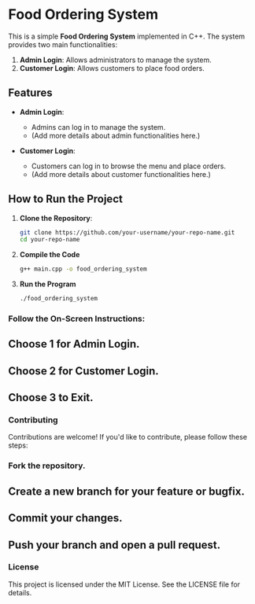 # Food Ordering System

This is a simple **Food Ordering System** implemented in C++. The system provides two main functionalities:
1. **Admin Login**: Allows administrators to manage the system.
2. **Customer Login**: Allows customers to place food orders.

## Features

- **Admin Login**:
  - Admins can log in to manage the system.
  - (Add more details about admin functionalities here.)

- **Customer Login**:
  - Customers can log in to browse the menu and place orders.
  - (Add more details about customer functionalities here.)

## How to Run the Project

1. **Clone the Repository**:
   ```bash
   git clone https://github.com/your-username/your-repo-name.git
   cd your-repo-name
   ```
2. **Compile the Code**
   ```bash
   g++ main.cpp -o food_ordering_system
   ```
3. **Run the Program**
   ```bash
   ./food_ordering_system
   ```
### Follow the On-Screen Instructions:

## Choose 1 for Admin Login.

## Choose 2 for Customer Login.

## Choose 3 to Exit.

### Contributing
Contributions are welcome! If you'd like to contribute, please follow these steps:

### Fork the repository.

## Create a new branch for your feature or bugfix.
## Commit your changes.
## Push your branch and open a pull request.

### License
This project is licensed under the MIT License. See the LICENSE file for details.
